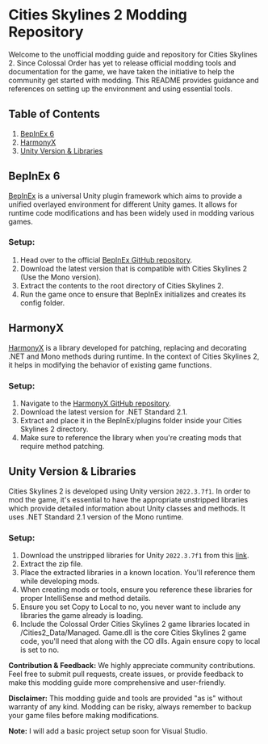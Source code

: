 
# Cities Skylines 2 Modding Repository

Welcome to the unofficial modding guide and repository for Cities Skylines 2. Since Colossal Order has yet to release official modding tools and documentation for the game, we have taken the initiative to help the community get started with modding. This README provides guidance and references on setting up the environment and using essential tools.

## Table of Contents
1. [BepInEx 6](#bepinex-6)
2. [HarmonyX](#harmonyx)
3. [Unity Version & Libraries](#unity-version--libraries)

## BepInEx 6
[BepInEx](https://github.com/BepInEx/BepInEx) is a universal Unity plugin framework which aims to provide a unified overlayed environment for different Unity games. It allows for runtime code modifications and has been widely used in modding various games.

### Setup:
1. Head over to the official [BepInEx GitHub repository](https://github.com/BepInEx/BepInEx).
2. Download the latest version that is compatible with Cities Skylines 2 (Use the Mono version).
3. Extract the contents to the root directory of Cities Skylines 2.
4. Run the game once to ensure that BepInEx initializes and creates its config folder.

## HarmonyX
[HarmonyX](https://github.com/BepInEx/HarmonyX) is a library developed for patching, replacing and decorating .NET and Mono methods during runtime. In the context of Cities Skylines 2, it helps in modifying the behavior of existing game functions.

### Setup:
1. Navigate to the [HarmonyX GitHub repository](https://github.com/BepInEx/HarmonyX).
2. Download the latest version for .NET Standard 2.1.
3. Extract and place it in the BepInEx/plugins folder inside your Cities Skylines 2 directory.
4. Make sure to reference the library when you're creating mods that require method patching.

## Unity Version & Libraries
Cities Skylines 2 is developed using Unity version `2022.3.7f1`. In order to mod the game, it's essential to have the appropriate unstripped libraries which provide detailed information about Unity classes and methods. It uses .NET Standard 2.1 version of the Mono runtime.

### Setup:
1. Download the unstripped libraries for Unity `2022.3.7f1` from this [link](https://unity.bepinex.dev/libraries/2022.3.7.zip).
2. Extract the zip file.
3. Place the extracted libraries in a known location. You'll reference them while developing mods.
4. When creating mods or tools, ensure you reference these libraries for proper IntelliSense and method details.
5. Ensure you set Copy to Local to no, you never want to include any libraries the game already is loading.
6. Include the Colossal Order Cities Skylines 2 game libraries located in <Game Folder>/Cities2_Data/Managed. Game.dll is the core Cities Skylines 2 game code, you'll need that along with the CO dlls. Again ensure copy to local is set to no.

**Contribution & Feedback:** We highly appreciate community contributions. Feel free to submit pull requests, create issues, or provide feedback to make this modding guide more comprehensive and user-friendly.

**Disclaimer:** This modding guide and tools are provided "as is" without warranty of any kind. Modding can be risky, always remember to backup your game files before making modifications.

**Note:** I will add a basic project setup soon for Visual Studio.
